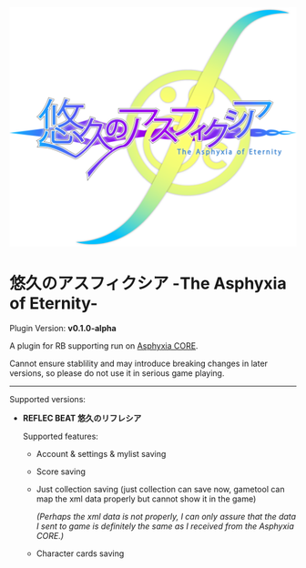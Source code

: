 <img src="./The Asphyxia of Eternity icon.svg"/>

# 悠久のアスフィクシア -The Asphyxia of Eternity-

Plugin Version: **v0.1.0-alpha** 

A plugin for RB supporting run on <a href="https://asphyxia-core.github.io">Asphyxia CORE</a>.

Cannot ensure stablility and may introduce breaking changes in later versions, so please do not use it in serious game playing.

---

Supported versions:

- **REFLEC BEAT 悠久のリフレシア**

    Supported features:
    
    - Account & settings & mylist saving
    - Score saving
    - Just collection saving (just collection can save now, gametool can map the xml data properly but cannot show it in the game)
            
        _(Perhaps the xml data is not properly, I can only assure that the data I sent to game is definitely the same as I received from the Asphyxia CORE.)_
    - Character cards saving
